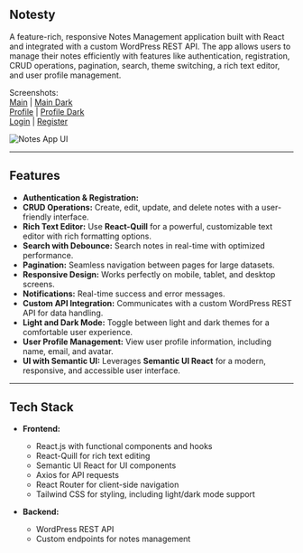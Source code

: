 ## Notesty

A feature-rich, responsive Notes Management application built with React and integrated with a custom WordPress REST API. The app allows users to manage their notes efficiently with features like authentication, registration, CRUD operations, pagination, search, theme switching, a rich text editor, and user profile management.

Screenshots:    
[Main](https://github.com/DimaWide/02-pet-notify-app-react-wp/blob/main/src/img/main.png) | [Main Dark](https://github.com/DimaWide/02-pet-notify-app-react-wp/blob/main/src/img/main-dark.png)   
[Profile](https://github.com/DimaWide/02-pet-notify-app-react-wp/blob/main/src/img/profile.png) | [Profile Dark](https://github.com/DimaWide/02-pet-notify-app-react-wp/blob/main/src/img/profile-dark.png)   
[Login](https://github.com/DimaWide/02-pet-notify-app-react-wp/blob/main/src/img/login.png) | [Register](https://github.com/DimaWide/02-pet-notify-app-react-wp/blob/main/src/img/register.png)   

![Notes App UI](https://github.com/DimaWide/02-pet-notify-app-react-wp/blob/main/src/img/ui.gif)

---

## Features

- **Authentication & Registration:**  
- **CRUD Operations:** Create, edit, update, and delete notes with a user-friendly interface.
- **Rich Text Editor:** Use **React-Quill** for a powerful, customizable text editor with rich formatting options.
- **Search with Debounce:** Search notes in real-time with optimized performance.
- **Pagination:** Seamless navigation between pages for large datasets.
- **Responsive Design:** Works perfectly on mobile, tablet, and desktop screens.
- **Notifications:** Real-time success and error messages.
- **Custom API Integration:** Communicates with a custom WordPress REST API for data handling.
- **Light and Dark Mode:** Toggle between light and dark themes for a comfortable user experience.
- **User Profile Management:** View user profile information, including name, email, and avatar.
- **UI with Semantic UI:** Leverages **Semantic UI React** for a modern, responsive, and accessible user interface.

---

## Tech Stack

- **Frontend:**  
  - React.js with functional components and hooks
  - React-Quill for rich text editing
  - Semantic UI React for UI components
  - Axios for API requests
  - React Router for client-side navigation
  - Tailwind CSS for styling, including light/dark mode support

- **Backend:**  
  - WordPress REST API
  - Custom endpoints for notes management
